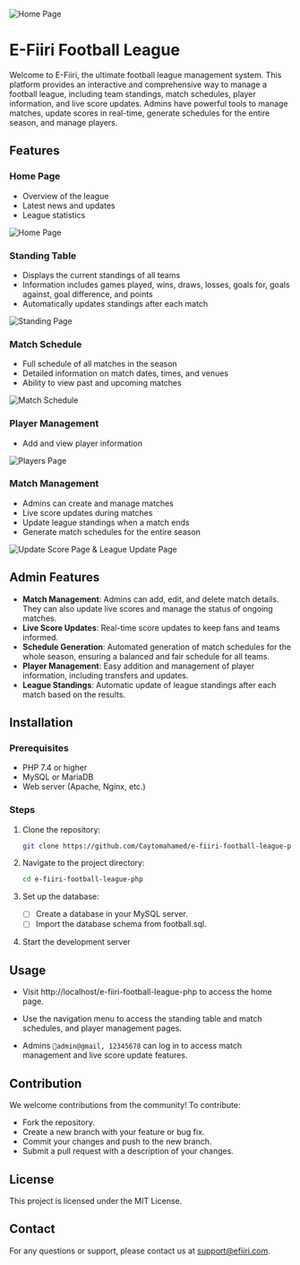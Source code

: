 ![Home Page](READMEIMG/hero.PNG)
# E-Fiiri Football League

Welcome to E-Fiiri, the ultimate football league management system. This platform provides an interactive and comprehensive way to manage a football league, including team standings, match schedules, player information, and live score updates. Admins have powerful tools to manage matches, update scores in real-time, generate schedules for the entire season, and manage players.

## Features

### Home Page

- Overview of the league
- Latest news and updates
- League statistics

![Home Page](READMEIMG/home.PNG)

### Standing Table

- Displays the current standings of all teams
- Information includes games played, wins, draws, losses, goals for, goals against, goal difference, and points
- Automatically updates standings after each match

![Standing Page](READMEIMG/standing.PNG)

### Match Schedule

- Full schedule of all matches in the season
- Detailed information on match dates, times, and venues
- Ability to view past and upcoming matches

![Match Schedule](READMEIMG/matches.PNG)

### Player Management

- Add and view player information

![Players Page](READMEIMG/addplayers.PNG)

### Match Management

- Admins can create and manage matches
- Live score updates during matches
- Update league standings when a match ends
- Generate match schedules for the entire season

![Update Score Page & League Update Page](READMEIMG/matches-manage.PNG)

## Admin Features

- **Match Management**: Admins can add, edit, and delete match details. They can also update live scores and manage the status of ongoing matches.
- **Live Score Updates**: Real-time score updates to keep fans and teams informed.
- **Schedule Generation**: Automated generation of match schedules for the whole season, ensuring a balanced and fair schedule for all teams.
- **Player Management**: Easy addition and management of player information, including transfers and updates.
- **League Standings**: Automatic update of league standings after each match based on the results.

## Installation

### Prerequisites

- PHP 7.4 or higher
- MySQL or MariaDB
- Web server (Apache, Nginx, etc.)

### Steps

1. Clone the repository:
   ```bash
   git clone https://github.com/Caytomahamed/e-fiiri-football-league-php.git
   ```
2. Navigate to the project directory:

   ```bash
   cd e-fiiri-football-league-php
   ```

3. Set up the database:

   - [ ] Create a database in your MySQL server.
   - [ ] Import the database schema from football.sql.

4. Start the development server

## Usage

- Visit http://localhost/e-fiiri-football-league-php to access the home page.

- Use the navigation menu to access the standing table and match schedules, and player management pages.
- Admins `📧admin@gmail, 12345678` can log in to access match management and live score update features.

## Contribution

We welcome contributions from the community! To contribute:

- Fork the repository.
- Create a new branch with your feature or bug fix.
- Commit your changes and push to the new branch.
- Submit a pull request with a description of your changes.

## License

This project is licensed under the MIT License.

## Contact

For any questions or support, please contact us at support@efiiri.com.
